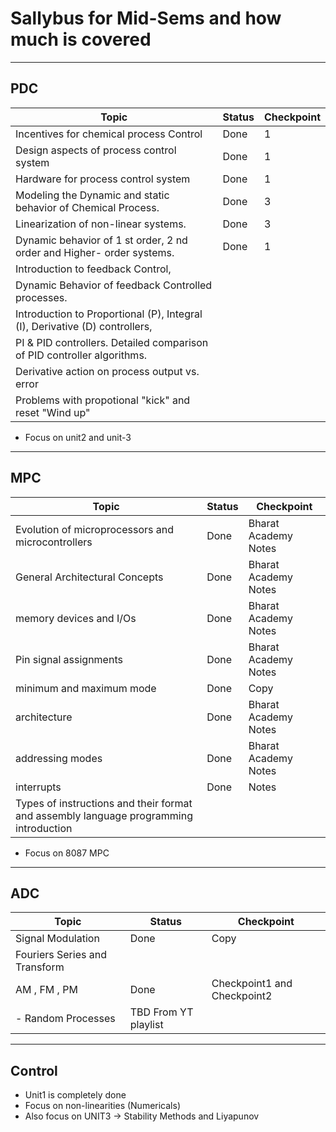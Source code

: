 # Sallybus for Mid-Sems and how much is covered


---
PDC
---
|Topic                                     |Status|Checkpoint|
| ---------------------------------------- | ---- | -------- |
|Incentives for chemical process Control   |Done|1|
|Design aspects of process control system  |Done|1|
|Hardware for process control system       |Done|1|
|Modeling the Dynamic and static behavior of Chemical Process. |Done|3|
|Linearization of non-linear systems.                          |Done|3|
|Dynamic behavior of 1 st order, 2 nd order and Higher- order systems.|Done|1|
|Introduction to feedback Control,|||
|Dynamic Behavior of feedback Controlled processes. |||
|Introduction to Proportional (P), Integral (I), Derivative (D) controllers,
PI & PID controllers. Detailed comparison of PID controller algorithms. |||
|Derivative action on process output vs. error |||
|Problems with propotional "kick" and reset "Wind up" |||
- Focus on unit2 and unit-3

---
MPC
---
|Topic                                     |Status|Checkpoint|
| ---------------------------------------- | ---- | -------- |
|Evolution of microprocessors and microcontrollers|Done|Bharat Academy Notes|
|General Architectural Concepts                   |Done|Bharat Academy Notes|
|memory devices and I/Os                          |Done|Bharat Academy Notes|
|Pin signal assignments                           |Done|Bharat Academy Notes|
|minimum and maximum mode                         |Done|Copy|
|architecture                                     |Done|Bharat Academy Notes|
|addressing modes                                 |Done|Bharat Academy Notes|
|interrupts                                       |Done|Notes|
|Types of instructions and their format and assembly language programming introduction
- Focus on 8087 MPC


---
ADC
---
|Topic                                     |Status|Checkpoint|
| ---------------------------------------- | ---- | -------- |
|Signal Modulation | Done | Copy |
|Fouriers Series and Transform | | |
|AM , FM , PM | Done | Checkpoint1 and Checkpoint2 |
- Random Processes | TBD From YT playlist

------
Control
------
- Unit1 is completely done
- Focus on non-linearities (Numericals)
- Also focus on UNIT3 -> Stability Methods and Liyapunov

